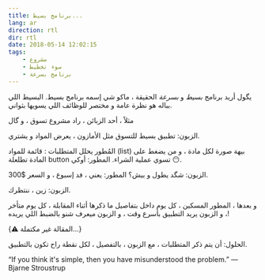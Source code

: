 ```yaml
---
title: برنامج بسيط...
lang: ar
direction: rtl
dir: rtl
date: 2018-05-14 12:02:15
tags:
	- مشروع
	- سوء تخطيط
	- برنامج بسرعة
---
```


يگول أريد برنامج _بسيط_ و _بسرعة_
الحقيقة ، ماكو شي إسمه برنامج بسيط. البسيط اللي بباله هو نظرة عامة و مختصر للوظائف اللي يسويها بثواني. 

مثلاً ، أحد الزبائن ، راد مشروع تسوق ، و گال 

الزبون: تطبيق بسيط للتسوق مثل الأمازون ، يعرض المواد و يشتري.

المُطور يحلل المتطلبات : قائمة للمواد (list) بيهة صورة لكل مادة ، و من يضغط على المادة تطلعلة button تسوي عملية الشراء.
المطور: أوكي 😶. 

الزبون: شگد يطول و بيش؟
المطور: يعني ، فد إسبوع ، و السعر $300. 

الزبون: زين ، ننتظرك. 

و بعدها ، المطور المسكين ، كل يوم داخل بتفاصيل ما ذكرها أثناء المقابلة ، كل يوم متأخر ، و الزبون يريد التطبيق بأسرع وقت ، و الزبون ميعرف شنو بالضبط اللي يريده!

 {⚠️ المقالة غير مكتملة...}

الحلول: أن يتم ذكر المتطلبات ، مع الزبون ، بالتفصيل ، لكل نقطة راح تكون بالتطبيق. 


“If you think it's simple, then you have misunderstood the problem.”
― Bjarne Stroustrup 